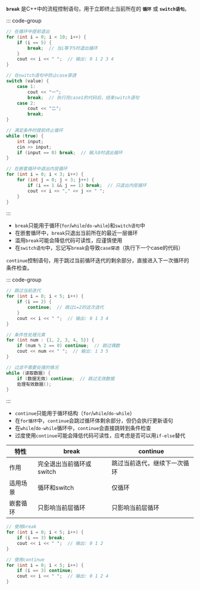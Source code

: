 <CCollapse title="break语句的用法？">

**`break`** 是C++中的流程控制语句，用于立即终止当前所在的 **`循环`** 或 **`switch语句`**。

::: code-group

```cpp [用法1]
// 在循环中提前退出​​
for (int i = 0; i < 10; i++) {
    if (i == 5) {
        break;  // 当i等于5时退出循环
    }
    cout << i << " ";  // 输出: 0 1 2 3 4
}
```

```cpp [用法2]
// 在switch语句中防止case穿透​
switch (value) {
    case 1:
        cout << "一";
        break;  // 执行完case1的代码后，结束switch语句
    case 2:
        cout << "二";
        break;
}
```

```cpp [用法3]
// 满足条件时提前终止循环​​​
while (true) {
    int input;
    cin >> input;
    if (input == 0) break;  // 输入0时退出循环
}
```

```cpp [用法4]
// 在嵌套循环中退出内层循环​​
for (int i = 0; i < 3; i++) {
    for (int j = 0; j < 3; j++) {
        if (i == 1 && j == 1) break;  // 只退出内层循环
        cout << i << "," << j << " ";
    }
}
```

:::

- `break`只能用于循环(`for`/`while`/`do-while`)和`switch语句`中
- 在嵌套循环中，`break`只退出当前所在的最近一层循环
- 滥用`break`可能会降低代码可读性，应谨慎使用
- 在`switch语句`中，忘记写`break`会导致`case穿透`（执行下一个case的代码）

</CCollapse>


<CCollapse title="continue语句的用法?">

`continue`控制语句，用于跳过当前循环迭代的剩余部分，直接进入下一次循环的条件检查。

::: code-group


```cpp [用法1]
// 跳过当前迭代
for (int i = 0; i < 5; i++) {
    if (i == 2) {
        continue;  // 跳过i=2的这次迭代
    }
    cout << i << " ";  // 输出: 0 1 3 4
}
```

```cpp [用法2]
// 条件性处理元素
for (int num : {1, 2, 3, 4, 5}) {
    if (num % 2 == 0) continue;  // 跳过偶数
    cout << num << " ";  // 输出: 1 3 5
}
```

```cpp [用法3]
// 过滤不需要处理的情况​​
while (读取数据) {
    if (数据无效) continue;  // 跳过无效数据
    处理有效数据();
}
```

:::

- `continue`只能用于循环结构（`for`/`while`/`do-while`）
- 在`for循环`中，`continue`会跳过循环体剩余部分，但仍会执行更新语句
- 在`while`/`do-while`循环中，`continue`会直接跳转到条件检查
- 过度使用`continue`可能会降低代码可读性，应考虑是否可以用`if-else`替代

</CCollapse>

<CCollapse title="break语句和continue语句的区别">

| 特性       | break                     | continue                  |
|------------|---------------------------|---------------------------|
| 作用       | 完全退出当前循环或switch  | 跳过当前迭代，继续下一次循环 |
| 适用场景   | 循环和switch              | 仅循环                    |
| 嵌套循环   | 只影响当前层循环          | 只影响当前层循环          |


```cpp
// 使用break
for (int i = 0; i < 5; i++) {
    if (i == 3) break;
    cout << i << " ";  // 输出: 0 1 2
}

// 使用continue
for (int i = 0; i < 5; i++) {
    if (i == 3) continue;
    cout << i << " ";  // 输出: 0 1 2 4
}
```

</CCollapse>
